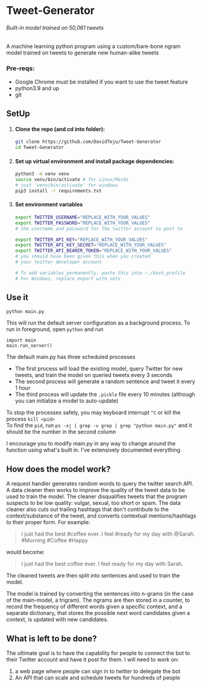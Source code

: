 # Tweet-Generator

###### Built-in model trained on 50,061 tweets

<!-- TODO: add how to use -->
A machine learning python program using a custom/bare-bone ngram model trained on tweets to generate new human-alike
tweets

### Pre-reqs:

- Google Chrome must be installed if you want to use the tweet feature
- python3.9 and up
- git

## SetUp

1. #### Clone the repo (and cd into folder):
    ```zsh
    git clone https://github.com/DavidTeju/Tweet-Generator
    cd Tweet-Generator
    ```
2. #### Set up virtual environment and install package dependencies:
    ```zsh
    python3 -m venv venv
    source venv/bin/activate # for Linux/MacOs
   # just 'venv/bin/activate' for windows
    pip3 install -r requirements.txt
    ```
3. #### Set environment variables
    ```zsh
   export TWITTER_USERNAME="REPLACE_WITH_YOUR_VALUES"
   export TWITTER_PASSWORD="REPLACE_WITH_YOUR_VALUES"
   # the username and password for the twitter account to post to
   
   export TWITTER_API_KEY="REPLACE_WITH_YOUR_VALUES"
   export TWITTER_API_KEY_SECRET="REPLACE_WITH_YOUR_VALUES"
   export TWITTER_API_BEARER_TOKEN="REPLACE_WITH_YOUR_VALUES"
   # you should have been given this when you created 
   # your twitter developer account
   
   # To add variables permanently, paste this into ~./bash_profile
   # For Windows, replace export with setx
    ```

## Use it

```zsh
python main.py
```
This will run the default server configuration as a background process. To run in foreground, open `python` and run
```pycon
import main
main.run_server()
```

The default main.py has three scheduled processes

- The first process will load the existing model, query Twitter for new tweets, and train the model on queried tweets
  every 3 seconds
- The second process will generate a random sentence and tweet it every 1 hour
- The third process will update the `.pickle` file every 10 minutes (although you can initialize a model to auto-update)

To stop the processes safely, you may keyboard interrupt `^C` or kill the process `kill <pid>`  
To find the `pid`, run `ps -xj | grep -v grep | grep "python main.py"` and it should be the number in the second column

I encourage you to modify main.py in any way to change around the function using what's built in. I've extensively
documented everything

## How does the model work?

A request handler generates random words to query the twitter search API. A data cleaner then works to improve the
quality of the tweet
data to be used to train the model. The cleaner disqualifies tweets that the program suspects to be low quality: vulgar,
sexual, too short
or spam. The data cleaner also cuts out trailing hashtags that don't contribute to the context/substance of the tweet,
and converts contextual
mentions/hashtags to their proper form. For example:
> I just had the best #coffee ever. I feel #ready for my day with @Sarah. #Morning #Coffee #Happy

would become:
> I just had the best coffee ever. I feel ready for my day with Sarah.

The cleaned tweets are then split into sentences and used to train the model.

The model is trained by converting the sentences into n-grams (in the case of the main-model, a trigram). The ngrams are
then stored in a
counter, to record the frequency of different words given a specific context, and a separate dictionary, that stores the
possible next
word candidates given a context, is updated with new candidates.

## What is left to be done?

The ultimate goal is to have the capability for people to connect the bot to their Twitter account and have it post for them. I will need to work on:

1. a web page where people can sign in to twitter to delegate the bot
2. An API that can scale and schedule tweets for hundreds of people
